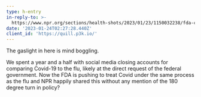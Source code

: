 ```yaml
---
type: h-entry
in-reply-to: >-
  https://www.npr.org/sections/health-shots/2023/01/23/1150032238/fda-considers-major-shift-in-covid-vaccine-strategy
date: '2023-01-24T02:27:28.440Z'
client_id: 'https://quill.p3k.io/'
---
```


The gaslight in here is mind boggling.

We spent a year and a half with social media closing accounts for comparing Covid-19 to the flu, likely at the direct request of the federal government.  Now the FDA is pushing to treat Covid under the same process as the flu and NPR happily shared this without any mention of the 180 degree turn in policy? 
